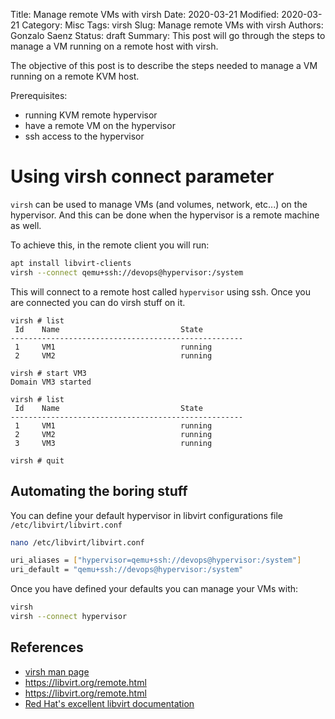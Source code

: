 Title: Manage remote VMs with virsh
Date: 2020-03-21
Modified: 2020-03-21
Category: Misc
Tags: virsh
Slug: Manage remote VMs with virsh
Authors: Gonzalo Saenz
Status: draft
Summary: This post will go through the steps to manage a VM running on a remote host with virsh.

The objective of this post is to describe the steps needed to manage a VM running on a remote KVM host.

Prerequisites:

* running KVM remote hypervisor
* have a remote VM on the hypervisor
* ssh access to the hypervisor

# Using virsh connect parameter

`virsh` can be used to manage VMs (and volumes, network, etc...) on the hypervisor. And this can be done when the hypervisor is a remote machine as well.

To achieve this, in the remote client you will run:
```sh
apt install libvirt-clients
virsh --connect qemu+ssh://devops@hypervisor:/system
```

This will connect to a remote host called `hypervisor` using ssh. Once you are connected you can do virsh stuff on it.

```
virsh # list
 Id    Name                           State
----------------------------------------------------
 1     VM1                            running
 2     VM2                            running

virsh # start VM3
Domain VM3 started

virsh # list
 Id    Name                           State
----------------------------------------------------
 1     VM1                            running
 2     VM2                            running
 3     VM3                            running

virsh # quit
```

## Automating the boring stuff

You can define your default hypervisor in libvirt configurations file `/etc/libvirt/libvirt.conf`

```sh
nano /etc/libvirt/libvirt.conf

uri_aliases = ["hypervisor=qemu+ssh://devops@hypervisor:/system"]
uri_default = "qemu+ssh://devops@hypervisor:/system"
```

Once you have defined your defaults you can manage your VMs with:
```sh
virsh
virsh --connect hypervisor
```

## References
* [virsh man page](https://manpages.ubuntu.com/manpages/bionic/man1/virsh.1.html)
* https://libvirt.org/remote.html
* https://libvirt.org/remote.html
* [Red Hat's excellent libvirt documentation](https://access.redhat.com/documentation/en-us/red_hat_enterprise_linux/7/html/virtualization_deployment_and_administration_guide/chap-Remote_management_of_guests#form-Transport_modes-Remote_URIs)
